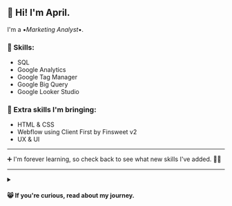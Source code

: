 ## 👋 Hi! I'm April. 
I'm a ▪️*Marketing Analyst*▪️.

### 🔌 Skills: 
- SQL
- Google Analytics
- Google Tag Manager
- Google Big Query
- Google Looker Studio

### 👜 Extra skills I'm bringing:
- HTML & CSS
- Webflow using Client First by Finsweet v2
- UX & UI

- - -

 ➕ I'm forever learning, so check back to see what new skills I've added. :woman_technologist:

- - -

<details>
<summary><h4> 😸 If you're curious, read about my journey.</summary>

Making my way through my first two bootcamps: UX & UI with CareerFoundry, I was surprised to find it all kind of conceptually... easy? 

UX felt familiar because as a Start-up Consultant and Manager for high end coffee shops, 
I had spent over a decade ▪️*building and maintaining structures*▪️ that keep customers caffeinated, employees happy and bosses making money. 
 
Considering this, I had a small epiphany: of course!! 
A coffee shop bar is an interface. A melding of ▪️*business and marketing instinct with a systems thinking approach*▪️.
 
But while designing, there was one thing I couldn't keep from creeping in to my mind: what about the developers? How would they feel about my designs?
And since I find practical information ever so exciting, I started learning Webflow to a better understanding of site structure. 

As I got deeper in to Webflow, I realized that not only did I enjoy digging into the structure of web design but I also liked moving in to a less customer facing role. 

One day, my career coach mentioned that the way I spoke about my projects reminds her of her Growth Hacker friends, we did some research and found Marketing Analytics at WBS. I signed up for the boot camp and am now on my way.

That's my journey so far: ▪️*not typical, but practical*▪️.
